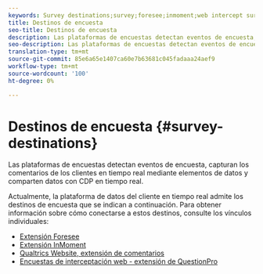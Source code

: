 ```yaml
---
keywords: Survey destinations;survey;foresee;inmoment;web intercept surveys;qualtrics
title: Destinos de encuesta
seo-title: Destinos de encuesta
description: Las plataformas de encuestas detectan eventos de encuesta, capturan los comentarios de los clientes en tiempo real mediante elementos de datos y comparten datos con CDP en tiempo real.
seo-description: Las plataformas de encuestas detectan eventos de encuesta, capturan los comentarios de los clientes en tiempo real mediante elementos de datos y comparten datos con CDP en tiempo real.
translation-type: tm+mt
source-git-commit: 85e6a65e1407ca60e7b63681c045fadaaa24aef9
workflow-type: tm+mt
source-wordcount: '100'
ht-degree: 0%

---
```



# Destinos de encuesta {#survey-destinations}

Las plataformas de encuestas detectan eventos de encuesta, capturan los comentarios de los clientes en tiempo real mediante elementos de datos y comparten datos con CDP en tiempo real.

Actualmente, la plataforma de datos del cliente en tiempo real admite los destinos de encuesta que se indican a continuación. Para obtener información sobre cómo conectarse a estos destinos, consulte los vínculos individuales:

- [Extensión Foresee](./foresee.md)
- [Extensión InMoment](./inmoment.md)
- [Qualtrics Website, extensión de comentarios](./qualtrics.md)
- [Encuestas de interceptación web - extensión de QuestionPro](./web-intercept-surveys.md)
